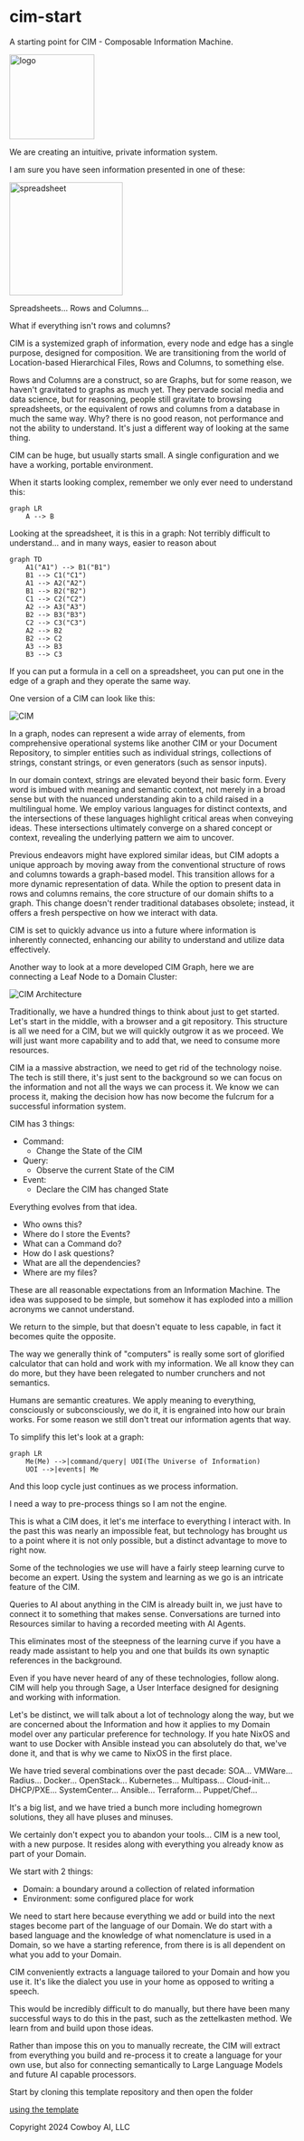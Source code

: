 # cim-start
A starting point for CIM - Composable Information Machine.

<div>
<img src="./doc/logo.svg" width="150px" alt="logo" title="Cowboy AI" /> 
</div>

We are creating an intuitive, private information system.

I am sure you have seen information presented in one of these:

<img src="./doc/spreadsheet.svg" width="200px" alt="spreadsheet" title="Spreadsheet" /> 

Spreadsheets... Rows and Columns...

What if everything isn't rows and columns?

CIM is a systemized graph of information, every node and edge has a single purpose, designed for composition. 
We are transitioning from the world of Location-based Hierarchical Files, Rows and Columns, to something else. 

Rows and Columns are a construct, so are Graphs, but for some reason, we haven't gravitated to graphs as much yet.  They pervade social media and data science, but for reasoning, people still gravitate to browsing spreadsheets, or the equivalent of rows and columns from a database in much the same way. Why? there is no good reason, not performance and not the ability to understand. It's just a different way of looking at the same thing.

CIM can be huge, but usually starts small. A single configuration and we have a working, portable environment.

When it starts looking complex, remember we only ever need to understand this:

```mermaid
graph LR
    A --> B
```

Looking at the spreadsheet, it is this in a graph:
Not terribly difficult to understand... and in many ways, easier to reason about

```mermaid
graph TD
    A1("A1") --> B1("B1")
    B1 --> C1("C1")
    A1 --> A2("A2")
    B1 --> B2("B2")
    C1 --> C2("C2")
    A2 --> A3("A3")
    B2 --> B3("B3")
    C2 --> C3("C3")
    A2 --> B2
    B2 --> C2
    A3 --> B3
    B3 --> C3
```

If you can put a formula in a cell on a spreadsheet, you can put one in the edge of a graph and they operate the same way.

One version of a CIM can look like this:

![CIM](./doc/CIM.svg)

In a graph, nodes can represent a wide array of elements, from comprehensive operational systems like another CIM or your Document Repository, to simpler entities such as individual strings, collections of strings, constant strings, or even generators (such as sensor inputs).

In our domain context, strings are elevated beyond their basic form. Every word is imbued with meaning and semantic context, not merely in a broad sense but with the nuanced understanding akin to a child raised in a multilingual home. We employ various languages for distinct contexts, and the intersections of these languages highlight critical areas when conveying ideas. These intersections ultimately converge on a shared concept or context, revealing the underlying pattern we aim to uncover.

Previous endeavors might have explored similar ideas, but CIM adopts a unique approach by moving away from the conventional structure of rows and columns towards a graph-based model. This transition allows for a more dynamic representation of data. While the option to present data in rows and columns remains, the core structure of our domain shifts to a graph. This change doesn't render traditional databases obsolete; instead, it offers a fresh perspective on how we interact with data.

CIM is set to quickly advance us into a future where information is inherently connected, enhancing our ability to understand and utilize data effectively.

Another way to look at a more developed CIM Graph, here we are connecting a Leaf Node to a Domain Cluster:

![CIM Architecture](doc/CIMArchitecture.svg)

Traditionally, we have a hundred things to think about just to get started. Let's start in the middle, with a browser and a git repository. This structure is all we need for a CIM, but we will quickly outgrow it as we proceed. We will just want more capability and to add that, we need to consume more resources.
  
CIM ia a massive abstraction, we need to get rid of the technology noise. The tech is still there, it's just sent to the background so we can focus on the information and not all the ways we can process it.  We know we can process it, making the decision how has now become the fulcrum for a successful information system.

CIM has 3 things:
  - Command: 
    - Change the State of the CIM
  - Query: 
    - Observe the current State of the CIM
  - Event: 
    - Declare the CIM has changed State

Everything evolves from that idea.
  - Who owns this?
  - Where do I store the Events?
  - What can a Command do?
  - How do I ask questions?
  - What are all the dependencies?
  - Where are my files?

These are all reasonable expectations from an Information Machine. The idea was supposed to be simple, but somehow it has exploded into a million acronyms we cannot understand.

We return to the simple, but that doesn't equate to less capable, in fact it becomes quite the opposite.

The way we generally think of "computers" is really some sort of glorified calculator that can hold and work with my information.  We all know they can do more, but they have been relegated to number crunchers and not semantics.

Humans are semantic creatures. We apply meaning to everything, consciously or subconsciously, we do it, it is engrained into how our brain works.  For some reason we still don't treat our information agents that way.

To simplify this let's look at a graph:
```mermaid
graph LR
    Me(Me) -->|command/query| UOI(The Universe of Information)
    UOI -->|events| Me
```

And this loop cycle just continues as we process information.

I need a way to pre-process things so I am not the engine.

This is what a CIM does, it let's me interface to everything I interact with. In the past this was nearly an impossible feat, but technology has brought us to a point where it is not only possible, but a distinct advantage to move to right now.

Some of the technologies we use will have a fairly steep learning curve to become an expert. Using the system and learning as we go is an intricate feature of the CIM.

Queries to AI about anything in the CIM is already built in, we just have to connect it to something that makes sense. Conversations are turned into Resources similar to having a recorded meeting with AI Agents.

This eliminates most of the steepness of the learning curve if you have a ready made assistant to help you and one that builds its own synaptic references in the background.

Even if you have never heard of any of these technologies, follow along. CIM will help you through Sage, a User Interface designed for designing and working with information.

Let's be distinct, we will talk about a lot of technology along the way, but we are concerned about the Information and how it applies to my Domain model over any particular preference for technology. If you hate NixOS and want to use Docker with Ansible instead you can absolutely do that, we've done it, and that is why we came to NixOS in the first place.

We have tried several combinations over the past decade:
SOA...
VMWare...
Radius...
Docker...
OpenStack...
Kubernetes...
Multipass...
Cloud-init...
DHCP/PXE...
SystemCenter...
Ansible...
Terraform...
Puppet/Chef...

It's a big list, and we have tried a bunch more including homegrown solutions, they all have pluses and minuses.

We certainly don't expect you to abandon your tools... CIM is a new tool, with a new purpose. It resides along with everything you already know as part of your Domain.

We start with 2 things:
  - Domain: a boundary around a collection of related information
  - Environment: some configured place for work
  
We need to start here because everything we add or build into the next stages become part of the language of our Domain.  We do start with a based language and the knowledge of what nomenclature is used in a Domain, so we have a starting reference, from there is is all dependent on what you add to your Domain.

CIM conveniently extracts a language tailored to your Domain and how you use it. It's like the dialect you use in your home as opposed to writing a speech.

This would be incredibly difficult to do manually, but there have been many successful ways to do this in the past, such as the zettelkasten method. We learn from and build upon those ideas.

Rather than impose this on you to manually recreate, the CIM will extract from everything you build and re-process it to create a language for your own use, but also for connecting semantically to Large Language Models and future AI capable processors.

Start by cloning this template repository and then open the folder

[using the template](./Using_this_template.md)

Copyright 2024 Cowboy AI, LLC